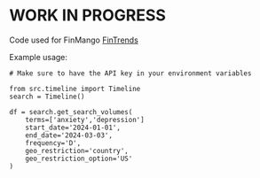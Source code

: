 # WORK IN PROGRESS

Code used for FinMango [FinTrends](https://www.finmango.org/trends)

Example usage: 
```
# Make sure to have the API key in your environment variables

from src.timeline import Timeline
search = Timeline()

df = search.get_search_volumes(
    terms=['anxiety','depression']
    start_date='2024-01-01',
    end_date='2024-03-03',
    frequency='D',
    geo_restriction='country',
    geo_restriction_option='US'
)

```
